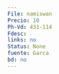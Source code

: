 ```yaml
---
File: namiswan
Precio: 10
Ph-Vd: 431-114
Fdesc: 
links: no
Status: None
fuente: Garca
bd: no
---
```

